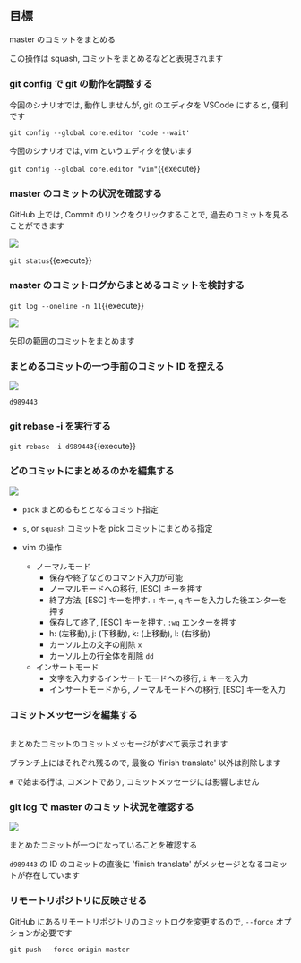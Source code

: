## 目標
master のコミットをまとめる

この操作は squash, コミットをまとめるなどと表現されます

### git config で git の動作を調整する

今回のシナリオでは, 動作しませんが, git のエディタを VSCode にすると, 便利です

`git config --global core.editor 'code --wait'`

今回のシナリオでは, vim というエディタを使います

`git config --global core.editor "vim"`{{execute}}

### master のコミットの状況を確認する

GitHub 上では, Commit のリンクをクリックすることで, 過去のコミットを見ることができます

<img src='https://i.gyazo.com/9fccfe72a8156d13ed81070fbe90ce03.png'>

`git status`{{execute}}


### master のコミットログからまとめるコミットを検討する

`git log --oneline -n 11`{{execute}}

<img src='https://i.gyazo.com/c3132934679b88bfb0d04ca2f39c01a5.png'>

矢印の範囲のコミットをまとめます

### まとめるコミットの一つ手前のコミット ID を控える

<img src='https://i.gyazo.com/545f5897ce1d45279fad252509cf0891.png'>

`d989443`

### git rebase -i を実行する

`git rebase -i d989443`{{execute}}

### どのコミットにまとめるのかを編集する

<img src='https://i.gyazo.com/3bf787fe6e5e38e5f06bc3d992d7da02.png'>

- `pick` まとめるもととなるコミット指定
- `s`, or `squash` コミットを pick コミットにまとめる指定

- vim の操作
    - ノーマルモード
        - 保存や終了などのコマンド入力が可能
        - ノーマルモードへの移行, [ESC] キーを押す
        - 終了方法, [ESC] キーを押す. `:` キー, `q` キーを入力した後エンターを押す
        - 保存して終了, [ESC] キーを押す. `:wq` エンターを押す
        - h: (左移動), j: (下移動), k: (上移動), l: (右移動)
        - カーソル上の文字の削除 `x`
        - カーソル上の行全体を削除 `dd`
    - インサートモード
        - 文字を入力するインサートモードへの移行, `i` キーを入力
        - インサートモードから, ノーマルモードへの移行, [ESC] キーを入力

### コミットメッセージを編集する

<img src=''>

まとめたコミットのコミットメッセージがすべて表示されます

ブランチ上にはそれぞれ残るので, 最後の 'finish translate' 以外は削除します

`#` で始まる行は, コメントであり, コミットメッセージには影響しません

### git log で master のコミット状況を確認する

<img src='https://i.gyazo.com/611b91e263cb772e1cb1f341a46cff8d.png'>

まとめたコミットが一つになっていることを確認する

`d989443` の ID のコミットの直後に 'finish translate' がメッセージとなるコミットが存在しています

### リモートリポジトリに反映させる

GitHub にあるリモートリポジトリのコミットログを変更するので, `--force` オプションが必要です

`git push --force origin master`

